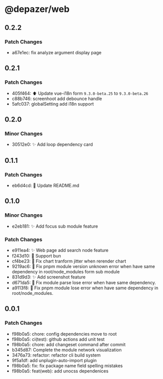 # @depazer/web

## 0.2.2

### Patch Changes

- a67e1ec: fix analyze argument display page

## 0.2.1

### Patch Changes

- 405f464: ⬆️ Update vue-i18n form `9.3.0-beta.25` to `9.3.0-beta.26`
- c88b746: screenhoot add debounce handle
- 5afc037: globalSetting add i18n support

## 0.2.0

### Minor Changes

- 30512e0: ✨ Add loop dependency card

## 0.1.1

### Patch Changes

- eb6d4cd: 📄 Update README.md

## 0.1.0

### Minor Changes

- e2eb181: ✨ Add focus sub module feature

### Patch Changes

- e911ea4: ✨ Web page add search node feature
- f243d10: 🦾 Support bun
- cf4be23: 🐛 Fix chart tranform jitter when rerender chart
- 9219ac6: 🐛 Fix pnpm module version unknown error when have same dependency in root/node_modules form sub module
- 831d9d3: ✨ Add screenshot feature
- d671da5: 🐛 Fix module parse lose error when have same dependency.
- a9113f8: 🐛 Fix pnpm module lose error when have same dependency in root/node_modules.

## 0.0.1

### Patch Changes

- f98b0a5: chore: config dependencies move to root
- f98b0a5: ci(test): github actions add unit test
- f98b0a5: chore: add changeset command after commit
- b345d87: Complete the module network visualization
- 3476a73: refactor: refactor cli build system
- 9f5a1df: add unplugin-auto-import plugin
- f98b0a5: fix: fix package name field spelling mistakes
- f98b0a5: feat(web): add unocss dependenices
